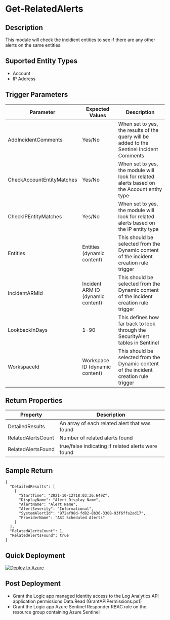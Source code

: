 # Get-RelatedAlerts

## Description
This module will check the incidient entities to see if there are any other alerts on the same entities.

## Suported Entity Types
* Account
* IP Address

## Trigger Parameters

|Parameter|Expected Values|Description|
|---|---|---|
|AddIncidentComments|Yes/No|When set to yes, the results of the query will be added to the Sentinel Incident Comments|
|CheckAccountEntityMatches|Yes/No|When set to yes, the module will look for related alerts based on the Account entity type|
|CheckIPEntityMatches|Yes/No|When set to yes, the module will look for related alerts based on the IP entity type|
|Entities|Entities (dynamic content)|This should be selected from the Dynamic content of the incident creation rule trigger|
|IncidentARMId|Incident ARM ID (dynamic content)|This should be selected from the Dynamic content of the incident creation rule trigger|
|LookbackInDays|1-90|This defines how far back to look through the SecurityAlert tables in Sentinel|
|WorkspaceId|Workspace ID (dynamic content)|This should be selected from the Dynamic content of the incident creation rule trigger|

## Return Properties

|Property|Description|
|---|---|
|DetailedResults|An array of each related alert that was found|
|RelatedAlertsCount|Number of related alerts found|
|RelatedAlertsFound|true/false indicating if related alerts were found|

## Sample Return

```
{
  "DetailedResults": [
    {
      "StartTime": "2021-10-12T18:03:36.649Z",
      "DisplayName": "Alert Display Name",
      "AlertName": "Alert Name",
      "AlertSeverity": "Informational",
      "SystemAlertId": "972af98d-fd82-8b36-3308-93f6ffa2ad17",
      "ProviderName": "ASI Scheduled Alerts"
    }
  ],
  "RelatedAlertsCount": 1,
  "RelatedAlertsFound": true
}
```

## Quick Deployment

[![Deploy to Azure](https://aka.ms/deploytoazurebutton)](https://portal.azure.com/#create/Microsoft.Template/uri/https%3A%2F%2Fraw.githubusercontent.com%2Fbriandelmsft%2FSentinelAutomationModules%2Fmain%2FModules%2FRelatedAlerts%2Fazuredeploy.json)

## Post Deployment

* Grant the Logic app managed identity access to the Log Analytics API application permissions Data.Read (GrantAPIPermissions.ps1)
* Grant the Logic app Azure Sentinel Responder RBAC role on the resource group containing Azure Sentinel

